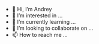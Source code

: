 - 👋 Hi, I’m  Andrey
- 👀 I’m interested in ...
- 🌱 I’m currently learning ...
- 💞️ I’m looking to collaborate on ...
- 📫 How to reach me ...

<!---
txnjk/txnjk is a ✨ special ✨ repository because its `README.md` (this file) appears on your GitHub profile.
You can click the Preview link to take a look at your changes.
--->
